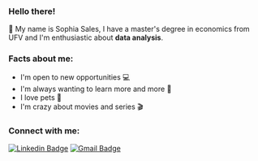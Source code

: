 
### Hello there!
 👋 My name is Sophia Sales, I have a master's degree in economics from UFV and I'm enthusiastic about **data analysis**. 

### Facts about me: 
- I'm open to new opportunities 💻
-  I'm always wanting to learn more and more 📕
- I love pets 🐶
- I'm crazy about movies and series 🎬

### **Connect with me:**
[![Linkedin Badge](https://img.shields.io/badge/-LinkedIn-blue?style=flat-square&logo=Linkedin&logoColor=white&link=https://www.linkedin.com/in/sophia-sales-124521150/)](https://www.linkedin.com/in/sophia-sales-124521150/)  [![Gmail Badge](https://img.shields.io/badge/-Gmail-c14438?style=flat-square&logo=Gmail&logoColor=white&link=mailto:sophiasalesr@gmail.com)](mailto:sophiasalesr@gmail.com)
